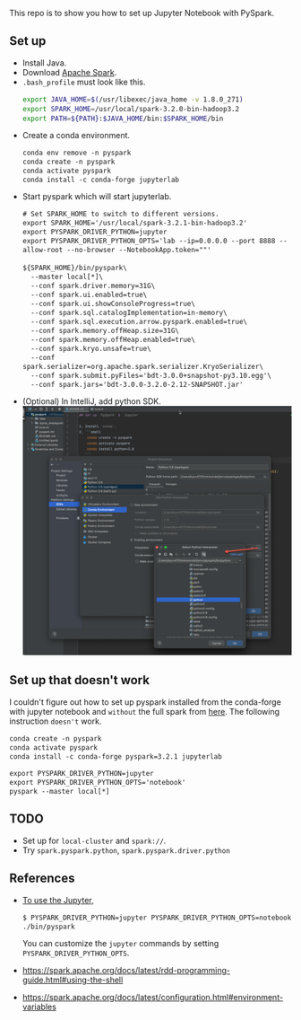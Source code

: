This repo is to show you how to set up Jupyter Notebook with PySpark.

## Set up
- Install Java.
- Download [Apache Spark](https://spark.apache.org/downloads.html).
- `.bash_profile` must look like this.
    ```bash
    export JAVA_HOME=$(/usr/libexec/java_home -v 1.8.0_271)
    export SPARK_HOME=/usr/local/spark-3.2.0-bin-hadoop3.2
    export PATH=${PATH}:$JAVA_HOME/bin:$SPARK_HOME/bin
    ```
- Create a conda environment.
    ```shell
    conda env remove -n pyspark
    conda create -n pyspark
    conda activate pyspark
    conda install -c conda-forge jupyterlab
    ```
- Start pyspark which will start jupyterlab.
    ```shell
    # Set SPARK_HOME to switch to different versions.
    export SPARK_HOME='/usr/local/spark-3.2.1-bin-hadoop3.2'
    export PYSPARK_DRIVER_PYTHON=jupyter
    export PYSPARK_DRIVER_PYTHON_OPTS='lab --ip=0.0.0.0 --port 8888 --allow-root --no-browser --NotebookApp.token=""'
    
    ${SPARK_HOME}/bin/pyspark\
      --master local[*]\
      --conf spark.driver.memory=31G\
      --conf spark.ui.enabled=true\
      --conf spark.ui.showConsoleProgress=true\
      --conf spark.sql.catalogImplementation=in-memory\
      --conf spark.sql.execution.arrow.pyspark.enabled=true\
      --conf spark.memory.offHeap.size=31G\
      --conf spark.memory.offHeap.enabled=true\
      --conf spark.kryo.unsafe=true\
      --conf spark.serializer=org.apache.spark.serializer.KryoSerializer\
      --conf spark.submit.pyFiles='bdt-3.0.0+snapshot-py3.10.egg'\
      --conf spark.jars='bdt-3.0.0-3.2.0-2.12-SNAPSHOT.jar'
    ```
- (Optional) In IntelliJ, add python SDK.
   ![Add Python SDK](media/add_python_sdk.png)

## Set up that doesn't work
I couldn't figure out how to set up pyspark installed from the conda-forge with jupyter notebook 
and `without` the full spark from [here](https://spark.apache.org/downloads.html).
The following instruction `doesn't` work.
```shell
conda create -n pyspark
conda activate pyspark
conda install -c conda-forge pyspark=3.2.1 jupyterlab
```
```shell
export PYSPARK_DRIVER_PYTHON=jupyter
export PYSPARK_DRIVER_PYTHON_OPTS='notebook'
pyspark --master local[*]
```

## TODO
- Set up for `local-cluster` and `spark://`.
- Try `spark.pyspark.python`, `spark.pyspark.driver.python`

## References

- [To use the Jupyter,](https://spark.apache.org/docs/latest/rdd-programming-guide.html#using-the-shell)
   ```shell
   $ PYSPARK_DRIVER_PYTHON=jupyter PYSPARK_DRIVER_PYTHON_OPTS=notebook ./bin/pyspark
   ```
   You can customize the `jupyter` commands by setting `PYSPARK_DRIVER_PYTHON_OPTS`.

- https://spark.apache.org/docs/latest/rdd-programming-guide.html#using-the-shell
- https://spark.apache.org/docs/latest/configuration.html#environment-variables